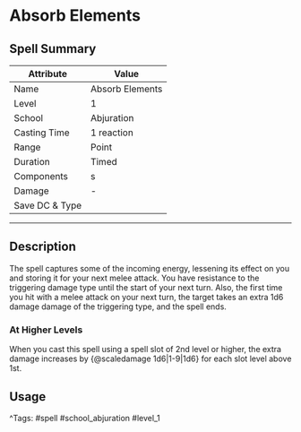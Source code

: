 # Absorb Elements

## Spell Summary

| Attribute        | Value                  |
|------------------|------------------------|
| Name             | Absorb Elements                 |
| Level            | 1                |
| School           | Abjuration          |
| Casting Time     | 1 reaction              |
| Range            | Point            |
| Duration         | Timed             |
| Components       | s             |
| Damage           | -               |
| Save DC & Type   |              |

---

## Description

The spell captures some of the incoming energy, lessening its effect on you and storing it for your next melee attack. You have resistance to the triggering damage type until the start of your next turn. Also, the first time you hit with a melee attack on your next turn, the target takes an extra 1d6 damage damage of the triggering type, and the spell ends.

### At Higher Levels
When you cast this spell using a spell slot of 2nd level or higher, the extra damage increases by {@scaledamage 1d6|1-9|1d6} for each slot level above 1st.

## Usage


^Tags: #spell #school_abjuration #level_1